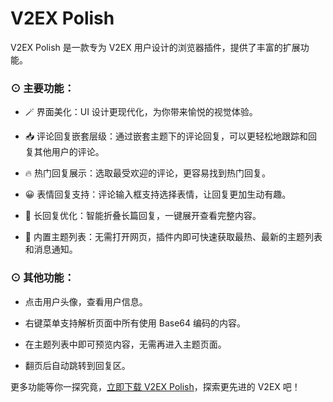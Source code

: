 # V2EX Polish

V2EX Polish 是一款专为 V2EX 用户设计的浏览器插件，提供了丰富的扩展功能。

### ⊙ 主要功能：

- 🪄 界面美化：UI 设计更现代化，为你带来愉悦的视觉体验。

- 📥 评论回复嵌套层级：通过嵌套主题下的评论回复，可以更轻松地跟踪和回复其他用户的评论。

- 🔥 热门回复展示：选取最受欢迎的评论，更容易找到热门回复。

- 😀 表情回复支持：评论输入框支持选择表情，让回复更加生动有趣。

- 📃 长回复优化：智能折叠长篇回复，一键展开查看完整内容。

- 📰 内置主题列表：无需打开网页，插件内即可快速获取最热、最新的主题列表和消息通知。

### ⊙ 其他功能：

- 点击用户头像，查看用户信息。

- 右键菜单支持解析页面中所有使用 Base64 编码的内容。

- 在主题列表中即可预览内容，无需再进入主题页面。

- 翻页后自动跳转到回复区。

更多功能等你一探究竟，[立即下载 V2EX Polish](https://chrome.google.com/webstore/detail/v2ex-polish/onnepejgdiojhiflfoemillegpgpabdm?hl=zh-CN&authuser=0)，探索更先进的 V2EX 吧！

